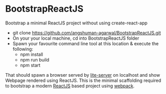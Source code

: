 # BootstrapReactJS
Bootstrap a minimal ReactJS project without using create-react-app

- git clone https://github.com/angshuman-agarwal/BootstrapReactJS.git 
- On your your local machine, cd into BootstrapReactJS folder
- Spawn your favourite command line tool at this location & execute the following:
  - npm install
  - npm run build
  - npm start

That should spawn a browser served by [lite-server](https://github.com/johnpapa/lite-server) on localhost and show Webpage rendered using ReactJS. This is the minimal scaffolding required to bootstrap a modern [ReactJS](https://reactjs.org/) based project using [webpack](https://webpack.js.org/).
